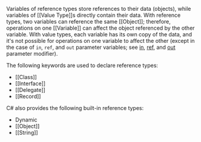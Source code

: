 Variables of reference types store references to their data (objects), while variables of [[Value Type]]s directly contain their data. With reference types, two variables can reference the same [[Object]]; therefore, operations on one [[Variable]] can affect the object referenced by the other variable. With value types, each variable has its own copy of the data, and it's not possible for operations on one variable to affect the other (except in the case of `in`, `ref`, and `out` parameter variables; see [in](https://learn.microsoft.com/en-us/dotnet/csharp/language-reference/keywords/method-parameters#in-parameter-modifier), [ref](https://learn.microsoft.com/en-us/dotnet/csharp/language-reference/keywords/ref), and [out](https://learn.microsoft.com/en-us/dotnet/csharp/language-reference/keywords/method-parameters#out-parameter-modifier) parameter modifier).

The following keywords are used to declare reference types:

- [[Class]]
- [[Interface]]
- [[Delegate]]
- [[Record]]

C# also provides the following built-in reference types:

- Dynamic
- [[Object]]
- [[String]]